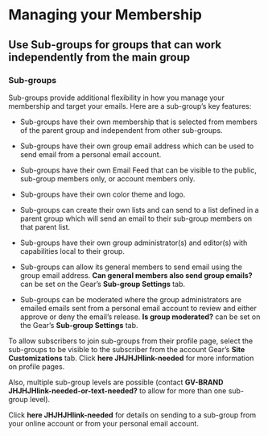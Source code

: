 # Managing your Membership

## Use Sub-groups for groups that can work independently from the main group
<span id="gv-use-sub-groups"></span>

<span class="sub g4s">

### Sub-groups

Sub-groups provide additional flexibility in how you manage your
membership and target your emails.
Here are a sub-group’s key features:

* Sub-groups have their own membership that is selected from members of
the parent group and independent from other sub-groups.

* Sub-groups have their own group email address which can be used to
send email from a personal email account.

* Sub-groups have their own Email Feed that can be visible to the
public, sub-group members only, or account members only.

* Sub-groups have their own color theme and logo.

* Sub-groups can create their own lists and can send to a list defined
in a parent group which will send an email to their sub-group members
on that parent list.

* Sub-groups have their own group administrator(s) and editor(s) with
capabilities local to their group. 

* Sub-groups can allow its general members to send email using the
group email address.
**Can general members also send group emails?** can be set on the
Gear’s **Sub-group Settings** tab.

* Sub-groups can be moderated where the group administrators are
emailed emails sent from a personal email account to review and either
approve or deny the email’s release.
**Is group moderated?** can be set on the Gear’s **Sub-group Settings**
tab.

To allow subscribers to join sub-groups from their profile page, select
the sub-groups to be visible to the subscriber from the account Gear’s
**Site Customizations** tab.
Click **here JHJHJHlink-needed** for more information on profile pages.

Also, multiple sub-group levels are possible (contact
**GV-BRAND JHJHJHlink-needed-or-text-needed?** to allow for more than
one sub-group level). 

Click **here JHJHJHlink-needed** for details on sending to a sub-group
from your online account or from your personal email account.

</span> <!--class-->
